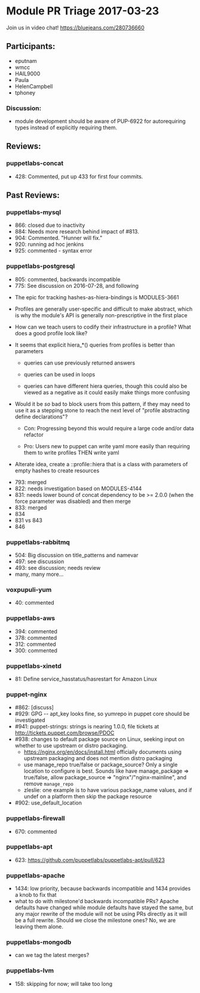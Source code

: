 # Module PR Triage 2017-03-23

Join us in video chat! https://bluejeans.com/280736660

## Participants:
* eputnam
* wmcc
* HAIL9000
* Paula
* HelenCampbell
* tphoney

### Discussion:
* module development should be aware of PUP-6922 for autorequiring types instead of explicitly requiring them.

## Reviews:
### puppetlabs-concat
* 428: Commented, put up 433 for first four commits.


## Past Reviews:
### puppetlabs-mysql
* 866: closed due to inactivity
* 884: Needs more research behind impact of #813.
* 904: Commented. "Hunner will fix."
* 920: running ad hoc jenkins
* 925: commented - syntax error

### puppetlabs-postgresql
* 805: commented, backwards incompatible
* 775: See discussion on 2016-07-28, and following
- The epic for tracking hashes-as-hiera-bindings is MODULES-3661
- Profiles are generally user-specific and difficult to make abstract, which is why the module's API is generally non-prescriptive in the first place
- How can we teach users to codify their infrastructure in a profile? What does a good profile look like?
- It seems that explicit hiera_*() queries from profiles is better than parameters

    - queries can use previously returned answers

    - queries can be used in loops

    - queries can have different hiera queries, though this could also be viewed as a negative as it could easily make things more confusing

- Would it be *so* bad to block users from this pattern, if they may need to use it as a stepping stone to reach the next level of "profile abstracting define declarations"?

    - Con: Progressing beyond this would require a large code and/or data refactor

    - Pro: Users new to puppet can write yaml more easily than requiring them to write profiles THEN write yaml

- Alterate idea, create a <module name>::profile::hiera that is a class with parameters of empty hashes to create resources
* 793: merged
* 822: needs investigation based on MODULES-4144
* 831: needs lower bound of concat dependency to be >= 2.0.0 (when the force parameter was disabled) and then merge
* 833: merged
* 834
* 831 vs 843
* 846

    
### puppetlabs-rabbitmq
* 504: Big discussion on title_patterns and namevar
* 497: see discussion
* 493: see discussion; needs review
* many, many more...

### voxpupuli-yum
* 40: commented

### puppetlabs-aws
* 394: commented
* 378: commented
* 312: commented
* 300: commented

### puppetlabs-xinetd
* 81: Define service_hasstatus/hasrestart for Amazon Linux

### puppet-nginx
* #862: [discuss]
* #929: GPG -- apt_key looks fine, so yumrepo in puppet core should be investigated
* #941: puppet-strings: strings is nearing 1.0.0, file tickets at http://tickets.puppet.com/browse/PDOC
* #938: changes to default package source on Linux, seeking input on whether to use upstream or distro packaging.
  * https://nginx.org/en/docs/install.html officially documents using upstream packaging and does not mention distro packaging
  * use manage_repo true/false or package_source? Only a single location to configure is best. Sounds like have manage_package => true/false, allow package_source => "nginx"/"nginx-mainline", and remove `manage_repo`
  * zleslie: one example is to have various package_name values, and if undef on a platform then skip the package resource
* #902: use_default_location




### puppetlabs-firewall
* 670: commented

### puppetlabs-apt
* 623: https://github.com/puppetlabs/puppetlabs-apt/pull/623

### puppetlabs-apache
* 1434: low priority, because backwards incompatible and 1434 provides a knob to fix that
* what to do with milestone'd backwards incompatible PRs? Apache defaults have changed while module defaults have stayed the same, but any major rewrite of the module will not be using PRs directly as it will be a full rewrite. Should we close the milestone ones? No, we are leaving them alone.

### puppetlabs-mongodb
* can we tag the latest merges?

### puppetlabs-lvm
* 158: skipping for now; will take too long
